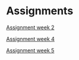 # Assignments

[Assignment week 2](https://github.com/SuzannePluym/Assignments/blob/master/Assignment_week_2.ipynb)

[Assignment week 4](https://github.com/SuzannePluym/Assignments/blob/master/Assignment_week_4(1).ipynb)

[Assignment week 5](https://github.com/SuzannePluym/Assignments/blob/master/Assignment_week_5(1).ipynb)
